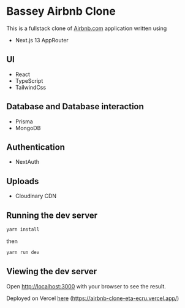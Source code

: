 # Bassey Airbnb Clone

This is a fullstack clone of [Airbnb.com](https://www.airbnb.com/) application written using

- Next.js 13 AppRouter

## UI

- React
- TypeScript
- TailwindCss

## Database and Database interaction

- Prisma
- MongoDB

## Authentication

- NextAuth

## Uploads

- Cloudinary CDN

## Running the dev server

```sh
yarn install
```

then

```sh
yarn run dev
```

## Viewing the dev server

Open [http://localhost:3000](http://localhost:3000) with your browser to see the result.

Deployed on Vercel [here](https://airbnb-clone-eta-ecru.vercel.app/) (https://airbnb-clone-eta-ecru.vercel.app/)

